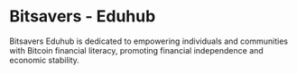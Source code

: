 # Bitsavers - Eduhub
Bitsavers Eduhub is dedicated to empowering individuals and communities with Bitcoin financial literacy, promoting financial independence and economic stability.
